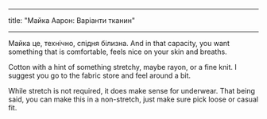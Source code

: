- - -
title: "Майка Аарон: Варіанти тканин"
- - -

Майка це, технічно, спідня білизна. And in that capacity, you want something that is comfortable, feels nice on your skin and breaths.

Cotton with a hint of something stretchy, maybe rayon, or a fine knit. I suggest you go to the fabric store and feel around a bit.

<Note>

While stretch is not required, it does make sense for underwear. That being said, you can make this in a non-stretch, just make sure pick loose or casual fit.

</Note>
